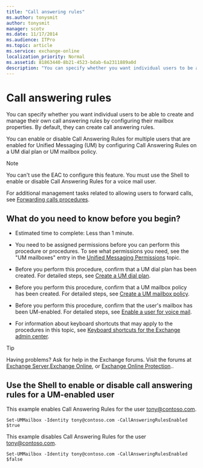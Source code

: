 ```yaml
---
title: "Call answering rules"
ms.author: tonysmit
author: tonysmit
manager: scotv
ms.date: 11/17/2014
ms.audience: ITPro
ms.topic: article
ms.service: exchange-online
localization_priority: Normal
ms.assetid: 81863440-8b21-4523-bdab-6a2311889a0d
description: "You can specify whether you want individual users to be able to create and manage their own call answering rules by configuring their mailbox properties. By default, they can create call answering rules."
---
```


# Call answering rules

You can specify whether you want individual users to be able to create and manage their own call answering rules by configuring their mailbox properties. By default, they can create call answering rules.
  
You can enable or disable Call Answering Rules for multiple users that are enabled for Unified Messaging (UM) by configuring Call Answering Rules on a UM dial plan or UM mailbox policy. 
  
> [!NOTE]
> You can't use the EAC to configure this feature. You must use the Shell to enable or disable Call Answering Rules for a voice mail user. 
  
For additional management tasks related to allowing users to forward calls, see [Forwarding calls procedures](forwarding-calls-procedures.md).
  
## What do you need to know before you begin?

- Estimated time to complete: Less than 1 minute.
    
- You need to be assigned permissions before you can perform this procedure or procedures. To see what permissions you need, see the "UM mailboxes" entry in the [Unified Messaging Permissions](http://technet.microsoft.com/library/d326c3bc-8f33-434a-bf02-a83cc26a5498.aspx) topic. 
    
- Before you perform this procedure, confirm that a UM dial plan has been created. For detailed steps, see [Create a UM dial plan](../../voice-mail-unified-messaging/connect-voice-mail-system/create-um-dial-plan.md).
    
- Before you perform this procedure, confirm that a UM mailbox policy has been created. For detailed steps, see [Create a UM mailbox policy](../../voice-mail-unified-messaging/set-up-voice-mail/create-um-mailbox-policy.md).
    
- Before you perform this procedure, confirm that the user's mailbox has been UM-enabled. For detailed steps, see [Enable a user for voice mail](../../voice-mail-unified-messaging/set-up-voice-mail/enable-a-user-for-voice-mail.md).
    
- For information about keyboard shortcuts that may apply to the procedures in this topic, see [Keyboard shortcuts for the Exchange admin center](../../accessibility/keyboard-shortcuts-in-admin-center.md).
    
> [!TIP]
> Having problems? Ask for help in the Exchange forums. Visit the forums at [Exchange Server](https://go.microsoft.com/fwlink/p/?linkId=60612),[Exchange Online](https://go.microsoft.com/fwlink/p/?linkId=267542), or [Exchange Online Protection](https://go.microsoft.com/fwlink/p/?linkId=285351).. 
  
## Use the Shell to enable or disable call answering rules for a UM-enabled user

This example enables Call Answering Rules for the user tony@contoso.com. 
  
```
Set-UMMailbox -Identity tony@contoso.com -CallAnsweringRulesEnabled $true
```

This example disables Call Answering Rules for the user tony@contoso.com. 
  
```
Set-UMMailbox -Identity tony@contoso.com -CallAnsweringRulesEnabled $false
```


